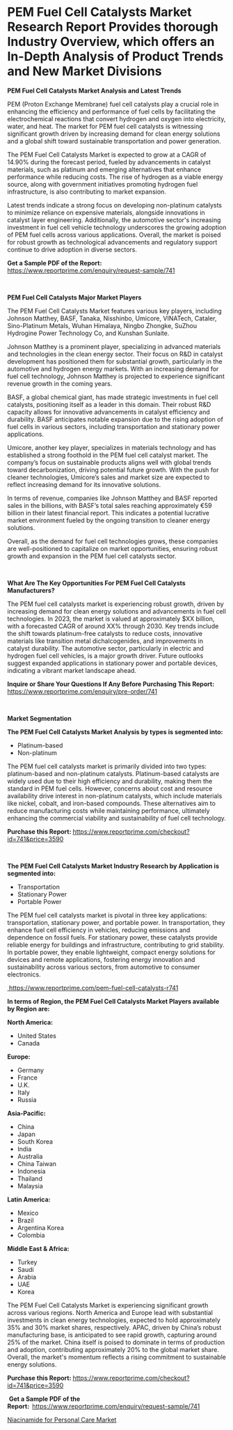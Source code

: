 <p><h1>PEM Fuel Cell Catalysts Market Research Report Provides thorough Industry Overview, which offers an In-Depth Analysis of Product Trends and New Market Divisions</h1></p><p><strong>PEM Fuel Cell Catalysts Market Analysis and Latest Trends</strong></p>
<p><p>PEM (Proton Exchange Membrane) fuel cell catalysts play a crucial role in enhancing the efficiency and performance of fuel cells by facilitating the electrochemical reactions that convert hydrogen and oxygen into electricity, water, and heat. The market for PEM fuel cell catalysts is witnessing significant growth driven by increasing demand for clean energy solutions and a global shift toward sustainable transportation and power generation. </p><p>The PEM Fuel Cell Catalysts Market is expected to grow at a CAGR of 14.90% during the forecast period, fueled by advancements in catalyst materials, such as platinum and emerging alternatives that enhance performance while reducing costs. The rise of hydrogen as a viable energy source, along with government initiatives promoting hydrogen fuel infrastructure, is also contributing to market expansion. </p><p>Latest trends indicate a strong focus on developing non-platinum catalysts to minimize reliance on expensive materials, alongside innovations in catalyst layer engineering. Additionally, the automotive sector's increasing investment in fuel cell vehicle technology underscores the growing adoption of PEM fuel cells across various applications. Overall, the market is poised for robust growth as technological advancements and regulatory support continue to drive adoption in diverse sectors.</p></p>
<p><strong>Get a Sample PDF of the Report:&nbsp;</strong> <a href="https://www.reportprime.com/enquiry/request-sample/741?utm_campaign=1892&utm_medium=2&utm_source=Github&utm_content=ia&utm_term=18032025&utm_id=pem-fuel-cell-catalysts">https://www.reportprime.com/enquiry/request-sample/741</a></p>
<p>&nbsp;</p>
<p><strong>PEM Fuel Cell Catalysts Major Market Players</strong></p>
<p><p>The PEM Fuel Cell Catalysts Market features various key players, including Johnson Matthey, BASF, Tanaka, Nisshinbo, Umicore, VINATech, Cataler, Sino-Platinum Metals, Wuhan Himalaya, Ningbo Zhongke, SuZhou Hydrogine Power Technology Co, and Kunshan Sunlaite. </p><p>Johnson Matthey is a prominent player, specializing in advanced materials and technologies in the clean energy sector. Their focus on R&D in catalyst development has positioned them for substantial growth, particularly in the automotive and hydrogen energy markets. With an increasing demand for fuel cell technology, Johnson Matthey is projected to experience significant revenue growth in the coming years.</p><p>BASF, a global chemical giant, has made strategic investments in fuel cell catalysts, positioning itself as a leader in this domain. Their robust R&D capacity allows for innovative advancements in catalyst efficiency and durability. BASF anticipates notable expansion due to the rising adoption of fuel cells in various sectors, including transportation and stationary power applications.</p><p>Umicore, another key player, specializes in materials technology and has established a strong foothold in the PEM fuel cell catalyst market. The company’s focus on sustainable products aligns well with global trends toward decarbonization, driving potential future growth. With the push for cleaner technologies, Umicore’s sales and market size are expected to reflect increasing demand for its innovative solutions.</p><p>In terms of revenue, companies like Johnson Matthey and BASF reported sales in the billions, with BASF’s total sales reaching approximately €59 billion in their latest financial report. This indicates a potential lucrative market environment fueled by the ongoing transition to cleaner energy solutions. </p><p>Overall, as the demand for fuel cell technologies grows, these companies are well-positioned to capitalize on market opportunities, ensuring robust growth and expansion in the PEM fuel cell catalysts sector.</p></p>
<p>&nbsp;</p>
<p><strong>What Are The Key Opportunities For PEM Fuel Cell Catalysts Manufacturers?</strong></p>
<p><p>The PEM fuel cell catalysts market is experiencing robust growth, driven by increasing demand for clean energy solutions and advancements in fuel cell technologies. In 2023, the market is valued at approximately $XX billion, with a forecasted CAGR of around XX% through 2030. Key trends include the shift towards platinum-free catalysts to reduce costs, innovative materials like transition metal dichalcogenides, and improvements in catalyst durability. The automotive sector, particularly in electric and hydrogen fuel cell vehicles, is a major growth driver. Future outlooks suggest expanded applications in stationary power and portable devices, indicating a vibrant market landscape ahead.</p></p>
<p><strong>Inquire or Share Your Questions If Any Before Purchasing This Report:</strong> <a href="https://www.reportprime.com/enquiry/pre-order/741?utm_campaign=1892&utm_medium=2&utm_source=Github&utm_content=ia&utm_term=18032025&utm_id=pem-fuel-cell-catalysts">https://www.reportprime.com/enquiry/pre-order/741</a></p>
<p>&nbsp;</p>
<p><strong>Market Segmentation</strong></p>
<p><strong>The PEM Fuel Cell Catalysts Market Analysis by types is segmented into:</strong></p>
<p><ul><li>Platinum-based</li><li>Non-platinum</li></ul></p>
<p><p>The PEM fuel cell catalysts market is primarily divided into two types: platinum-based and non-platinum catalysts. Platinum-based catalysts are widely used due to their high efficiency and durability, making them the standard in PEM fuel cells. However, concerns about cost and resource availability drive interest in non-platinum catalysts, which include materials like nickel, cobalt, and iron-based compounds. These alternatives aim to reduce manufacturing costs while maintaining performance, ultimately enhancing the commercial viability and sustainability of fuel cell technology.</p></p>
<p><strong>Purchase this Report:&nbsp;</strong><a href="https://www.reportprime.com/checkout?id=741&price=3590&utm_campaign=1892&utm_medium=2&utm_source=Github&utm_content=ia&utm_term=18032025&utm_id=pem-fuel-cell-catalysts">https://www.reportprime.com/checkout?id=741&price=3590</a></p>
<p>&nbsp;</p>
<p><strong>The PEM Fuel Cell Catalysts Market Industry Research by Application is segmented into:</strong></p>
<p><ul><li>Transportation</li><li>Stationary Power</li><li>Portable Power</li></ul></p>
<p><p>The PEM fuel cell catalysts market is pivotal in three key applications: transportation, stationary power, and portable power. In transportation, they enhance fuel cell efficiency in vehicles, reducing emissions and dependence on fossil fuels. For stationary power, these catalysts provide reliable energy for buildings and infrastructure, contributing to grid stability. In portable power, they enable lightweight, compact energy solutions for devices and remote applications, fostering energy innovation and sustainability across various sectors, from automotive to consumer electronics.</p></p>
<p><a href="https://www.reportprime.com/pem-fuel-cell-catalysts-r741?utm_campaign=1892&utm_medium=2&utm_source=Github&utm_content=ia&utm_term=18032025&utm_id=pem-fuel-cell-catalysts">&nbsp;https://www.reportprime.com/pem-fuel-cell-catalysts-r741</a></p>
<p><strong>In terms of Region, the PEM Fuel Cell Catalysts Market Players available by Region are:</strong></p>
<p>
    <p> <strong> North America: </strong>
        <ul>
            <li>United States</li>
            <li>Canada</li>
        </ul>
        </p> 
    <p> <strong> Europe: </strong>
        <ul>
            <li>Germany</li>
            <li>France</li>
            <li>U.K.</li>
            <li>Italy</li>
            <li>Russia</li>
        </ul>
        </p> 
    <p> <strong> Asia-Pacific: </strong>
        <ul>
            <li>China</li>
            <li>Japan</li>
            <li>South Korea</li>
            <li>India</li>
            <li>Australia</li>
            <li>China Taiwan</li>
            <li>Indonesia</li>
            <li>Thailand</li>
            <li>Malaysia</li>
        </ul>
        </p> 
    <p> <strong> Latin America: </strong>
        <ul>
            <li>Mexico</li>
            <li>Brazil</li>
            <li>Argentina Korea</li>
            <li>Colombia</li>
        </ul>
        </p> 
    <p> <strong> Middle East & Africa: </strong>
        <ul>
            <li>Turkey</li>
            <li>Saudi</li>
            <li>Arabia</li>
            <li>UAE</li>
            <li>Korea</li>
        </ul>
    </p>
    </p>
<p><p>The PEM Fuel Cell Catalysts Market is experiencing significant growth across various regions. North America and Europe lead with substantial investments in clean energy technologies, expected to hold approximately 35% and 30% market shares, respectively. APAC, driven by China’s robust manufacturing base, is anticipated to see rapid growth, capturing around 25% of the market. China itself is poised to dominate in terms of production and adoption, contributing approximately 20% to the global market share. Overall, the market's momentum reflects a rising commitment to sustainable energy solutions.</p></p>
<p><strong>Purchase this Report: </strong><a href="https://www.reportprime.com/checkout?id=741&price=3590&utm_campaign=1892&utm_medium=2&utm_source=Github&utm_content=ia&utm_term=18032025&utm_id=pem-fuel-cell-catalysts">https://www.reportprime.com/checkout?id=741&price=3590</a></p>
<p>&nbsp;<strong>Get a Sample PDF of the Report:&nbsp;&nbsp;</strong><a href="https://www.reportprime.com/enquiry/request-sample/741?utm_campaign=1892&utm_medium=2&utm_source=Github&utm_content=ia&utm_term=18032025&utm_id=pem-fuel-cell-catalysts">https://www.reportprime.com/enquiry/request-sample/741</a></p>
<p><strong></strong></p>
<p><p><a href="https://github.com/provorikovar/Market-Research-Report-List-7/blob/main/niacinamide-for-personal-care-market.md?utm_campaign=1892&utm_medium=2&utm_source=Github&utm_content=ia&utm_term=18032025&utm_id=pem-fuel-cell-catalysts">Niacinamide for Personal Care Market</a></p></p>